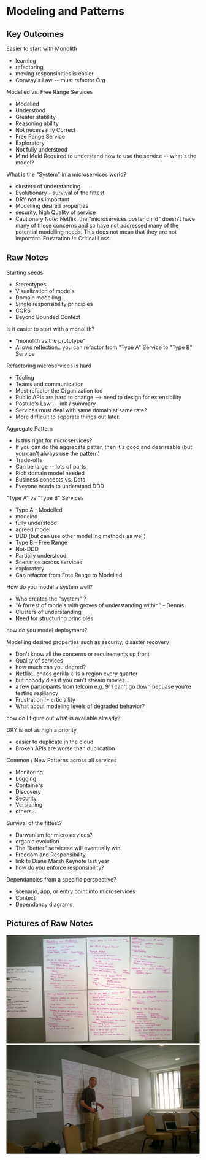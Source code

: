 # Modeling and Patterns

## Key Outcomes

Easier to start with Monolith
 - learning
 - refactoring
 - moving responsiblties is easier
 - Conway's Law -- must refactor Org

Modelled vs. Free Range Services
 - Modelled
  - Understood
  - Greater stability
  - Reasoning ability
  - Not necessarily Correct
 - Free Range Service 
  - Exploratory
  - Not fully understood
  - Mind Meld Required to understand how to use the service -- what's the model?

What is the "System" in a microservices world?
 - clusters of understanding 
 - Evolutionary - survival of the fittest
 - DRY not as important
 - Modelling desired properties
  - security, high Quality of service
  - Cautionary Note: Netflix, the "microservices poster child" doesn't have many of these concerns and so have not addressed many of the potential modelling needs.  This does not mean that they are not important.  Frustration != Critical Loss


## Raw Notes

Starting seeds
* Stereotypes
* Visualization of models
* Domain modelling
* Single responsibility principles
* CQRS
* Beyond Bounded Context

Is it easier to start with a monolith?
 - "monolith as the prototype"
 - Allows reflection.. you can refactor from "Type A" Service to "Type B" Service

Refactoring microservices is hard
 - Tooling
 - Teams and communication
 - Must refactor the Organization too
 - Public APIs are hard to change --> need to design for extensibility
 - Postule's Law -- link / summary
 - Services must deal with same domain at same rate?
 - More difficult to seperate things out later.

Aggregate Pattern
 - Is this right for microservices?
 - If you can do the aggregate patter, then it's good and desrireable (but you can't always use the pattern)
 - Trade-offs
  - Can be large -- lots of parts
  - Rich domain model needed
 - Business concepts vs. Data
 - Eveyone needs to understand DDD

"Type A" vs "Type B" Services
 - Type A - Modelled
  - modeled
  - fully understood
  - agreed model
  - DDD (but can use other modelling methods as well)
 - Type B - Free Range
  - Not-DDD
  - Partially understood
  - Scenarios across services
  - exploratory
 - Can refactor from Free Range to Modelled

How do you model a system well?
 - Who creates the "system" ?
 - "A forrest of models with groves of understanding within" - Dennis
 - Clusters of understanding
 - Need for structuring principles

how do you model deployment?

Modelling desired properties such as security, disaster recovery
 - Don't know all the concerns or requirements up front
 - Quality of services
  - how much can you degred?
  - Netflix.. chaos gorilla kills a region every quarter
   - but nobody dies if you can't stream movies...
   - a few participants from telcom e.g. 911 can't go down becuase you're testing resiliancy
   - Frustration != crticiallity
 - What about modeling levels of degraded behavior?

how do I figure out what is available already?

DRY is not as high a priority
 - easier to duplicate in the cloud
 - Broken APIs are worse than duplication

Common / New Patterns across all services
 - Monitoring
 - Logging
 - Containers
 - Discovery
 - Security
 - Versioning
 - others...

Survival of the fittest?
 - Darwanism for microservices?
 - organic evolution
 - The "better" servicese will eventually win
 - Freedom and Responsibility
  - link to Diane Marsh Keynote last year
  - how do you enforce responsibility?

Dependancies from a specific perspective?
 - scenario, app, or entry point into microservices
 - Context
 - Dependancy diagrams

## Pictures of Raw Notes

![Raw Notes, modelling and patterns discussion](/outcomes/images/modelling-and-patterns-notes.jpg)
![Jim presenting the group poster](/outcomes/images/morning-poster-group-1.jpg)
